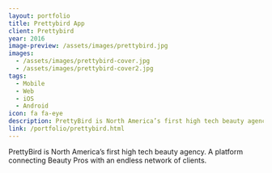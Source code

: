 ```yaml
---
layout: portfolio
title: Prettybird App
client: Prettybird
year: 2016
image-preview: /assets/images/prettybird.jpg
images: 
  - /assets/images/prettybird-cover.jpg
  - /assets/images/prettybird-cover2.jpg
tags:
  - Mobile
  - Web
  - iOS
  - Android 
icon: fa fa-eye
description: PrettyBird is North America’s first high tech beauty agency. A platform connecting Beauty Pros with an endless network of clients.
link: /portfolio/prettybird.html
---
```

PrettyBird is North America’s first high tech beauty agency. A platform connecting Beauty Pros with an endless network of clients.